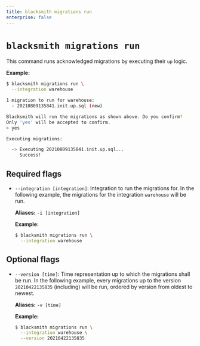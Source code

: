 ```yaml
---
title: blacksmith migrations run
enterprise: false
---
```


# `blacksmith migrations run`

This command runs acknowledged migrations by executing their `up` logic.

**Example:**
```bash
$ blacksmith migrations run \
  --integration warehouse

1 migration to run for warehouse:
  - 20210809135841.init.up.sql (new)

Blacksmith will run the migrations as shown above. Do you confirm?
Only 'yes' will be accepted to confirm.
> yes

Executing migrations:

  -> Executing 20210809135841.init.up.sql...
     Success!
```

## Required flags

- `--integration [integration]`: Integration to run the migrations for. In the
  following example, the migrations for the integration `warehouse` will be run.

  **Aliases:** `-i [integration]`

  **Example:**
  ```bash
  $ blacksmith migrations run \
    --integration warehouse
  ```

## Optional flags

- `--version [time]`: Time representation up to which the migrations shall be
  run. In the following example, every migrations up to the version `20210422135835`
  (including) will be run, ordered by version from oldest to newest.

  **Aliases:** `-v [time]`

  **Example:**
  ```bash
  $ blacksmith migrations run \
    --integration warehouse \
    --version 20210422135835
  ```
